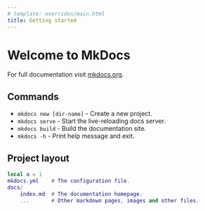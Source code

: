 ```yaml
---
# template: overrides/main.html
title: Getting started
---
```


# Welcome to MkDocs

For full documentation visit [mkdocs.org](https://www.mkdocs.org).

## Commands

- `mkdocs new [dir-name]` - Create a new project.
- `mkdocs serve` - Start the live-reloading docs server.
- `mkdocs build` - Build the documentation site.
- `mkdocs -h` - Print help message and exit.

## Project layout

```lua
local a = 1
mkdocs.yml    # The configuration file.
docs/
    index.md  # The documentation homepage.
    ...       # Other markdown pages, images and other files.
```
